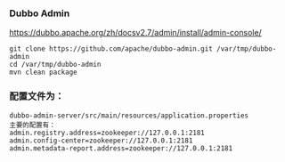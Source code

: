  
### Dubbo Admin
https://dubbo.apache.org/zh/docsv2.7/admin/install/admin-console/

```
git clone https://github.com/apache/dubbo-admin.git /var/tmp/dubbo-admin
cd /var/tmp/dubbo-admin
mvn clean package

```

### 配置文件为：
```
dubbo-admin-server/src/main/resources/application.properties
主要的配置有：
admin.registry.address=zookeeper://127.0.0.1:2181
admin.config-center=zookeeper://127.0.0.1:2181
admin.metadata-report.address=zookeeper://127.0.0.1:2181
```
